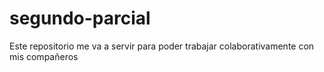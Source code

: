 # segundo-parcial
Este repositorio me va a servir para poder trabajar colaborativamente con mis compañeros
